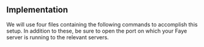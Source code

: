 

## Implementation

We will use four files containing the following commands to accomplish this setup. In addition to these, be sure to open the port on which your Faye server is running to the relevant servers.

